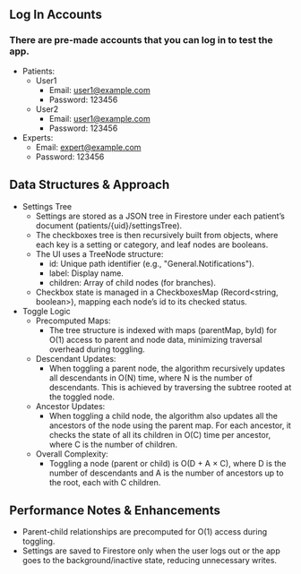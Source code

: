 ## Log In Accounts  
### There are pre-made accounts that you can log in to test the app. 
* Patients:   
  * User1  
    * Email: user1@example.com
    * Password: 123456  
  * User2  
    * Email: user1@example.com
    * Password: 123456
* Experts:  
  * Email: expert@example.com
  * Password: 123456


## Data Structures & Approach
* Settings Tree  
  * Settings are stored as a JSON tree in Firestore under each patient’s document (patients/{uid}/settingsTree).  
  * The checkboxes tree is then recursively built from objects, where each key is a setting or category, and leaf nodes are booleans.  
  * The UI uses a TreeNode structure:  
    * id: Unique path identifier (e.g., "General.Notifications").  
    * label: Display name.  
    * children: Array of child nodes (for branches).  
  * Checkbox state is managed in a CheckboxesMap (Record\<string, boolean\>), mapping each node’s id to its checked status.  
* Toggle Logic  
  * Precomputed Maps:  
    * The tree structure is indexed with maps (parentMap, byId) for O(1) access to parent and node data, minimizing traversal overhead during toggling.  
  * Descendant Updates:  
    * When toggling a parent node, the algorithm recursively updates all descendants in O(N) time, where N is the number of descendants. This is achieved by traversing the subtree rooted at the toggled node.  
  * Ancestor Updates:  
    * When toggling a child node, the algorithm also updates all the ancestors of the node using the parent map. For each ancestor, it checks the state of all its children in O(C) time per ancestor, where C is the number of children.
  * Overall Complexity:  
    * Toggling a node (parent or child) is O(D \+ A × C), where D is the number of descendants and A is the number of ancestors up to the root, each with C children.


## Performance Notes & Enhancements
* Parent-child relationships are precomputed for O(1) access during toggling.  
* Settings are saved to Firestore only when the user logs out or the app goes to the background/inactive state, reducing unnecessary writes.  
